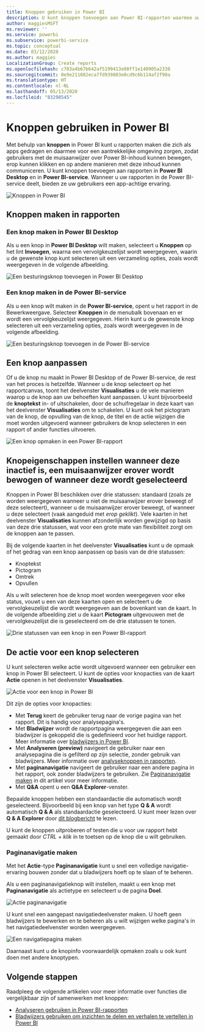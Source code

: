 ```yaml
---
title: Knoppen gebruiken in Power BI
description: U kunt knoppen toevoegen aan Power BI-rapporten waarmee uw rapporten zich als apps gedragen en zo de betrokkenheid bij gebruikers verdiepen.
author: maggiesMSFT
ms.reviewer: ''
ms.service: powerbi
ms.subservice: powerbi-service
ms.topic: conceptual
ms.date: 03/12/2020
ms.author: maggies
LocalizationGroup: Create reports
ms.openlocfilehash: c703a4b67b642af5199413e80ff1e140905a2338
ms.sourcegitcommit: 0e9e211082eca7fd939803e0cd9c6b114af2f90a
ms.translationtype: HT
ms.contentlocale: nl-NL
ms.lasthandoff: 05/13/2020
ms.locfileid: "83298545"
---
```

# <a name="use-buttons-in-power-bi"></a>Knoppen gebruiken in Power BI
Met behulp van **knoppen** in Power BI kunt u rapporten maken die zich als apps gedragen en daarmee voor een aantrekkelijke omgeving zorgen, zodat gebruikers met de muisaanwijzer over Power BI-inhoud kunnen bewegen, erop kunnen klikken en op andere manieren met deze inhoud kunnen communiceren. U kunt knoppen toevoegen aan rapporten in **Power BI Desktop** en in **Power BI-service**. Wanneer u uw rapporten in de Power BI-service deelt, bieden ze uw gebruikers een app-achtige ervaring.

![Knoppen in Power BI](media/desktop-buttons/power-bi-buttons.png)

## <a name="create-buttons-in-reports"></a>Knoppen maken in rapporten

### <a name="create-a-button-in-power-bi-desktop"></a>Een knop maken in Power BI Desktop

Als u een knop in **Power BI Desktop** wilt maken, selecteert u **Knoppen** op het lint **Invoegen**, waarna een vervolgkeuzelijst wordt weergegeven, waarin u de gewenste knop kunt selecteren uit een verzameling opties, zoals wordt weergegeven in de volgende afbeelding. 

![Een besturingsknop toevoegen in Power BI Desktop](media/desktop-buttons/power-bi-button-dropdown.png)

### <a name="create-a-button-in-the-power-bi-service"></a>Een knop maken in de Power BI-service

Als u een knop wilt maken in de **Power BI-service**, opent u het rapport in de Bewerkweergave. Selecteer **Knoppen** in de menubalk bovenaan en er wordt een vervolgkeuzelijst weergegeven. Hierin kunt u de gewenste knop selecteren uit een verzameling opties, zoals wordt weergegeven in de volgende afbeelding. 

![Een besturingsknop toevoegen in de Power BI-service](media/desktop-buttons/power-bi-button-service-dropdown.png)

## <a name="customize-a-button"></a>Een knop aanpassen

Of u de knop nu maakt in Power BI Desktop of de Power BI-service, de rest van het proces is hetzelfde. Wanneer u de knop selecteert op het rapportcanvas, toont het deelvenster **Visualisaties** u de vele manieren waarop u de knop aan uw behoeften kunt aanpassen. U kunt bijvoorbeeld de **knoptekst** in- of uitschakelen, door de schuifregelaar in deze kaart van het deelvenster **Visualisaties** om te schakelen. U kunt ook het pictogram van de knop, de opvulling van de knop, de titel en de actie wijzigen die moet worden uitgevoerd wanneer gebruikers de knop selecteren in een rapport of ander functies uitvoeren.

![Een knop opmaken in een Power BI-rapport](media/desktop-buttons/power-bi-button-properties.png)

## <a name="set-button-properties-when-idle-hovered-over-or-selected"></a>Knopeigenschappen instellen wanneer deze inactief is, een muisaanwijzer erover wordt bewogen of wanneer deze wordt geselecteerd

Knoppen in Power BI beschikken over drie statussen: standaard (zoals ze worden weergegeven wanneer u niet de muisaanwijzer erover beweegt of deze selecteert), wanneer u de muisaanwijzer erover beweegt, of wanneer u deze selecteert (vaak aangeduid met *erop geklikt*). Vele kaarten in het deelvenster **Visualisaties** kunnen afzonderlijk worden gewijzigd op basis van deze drie statussen, wat voor een grote mate van flexibiliteit zorgt om de knoppen aan te passen.

Bij de volgende kaarten in het deelvenster **Visualisaties** kunt u de opmaak of het gedrag van een knop aanpassen op basis van de drie statussen:

* Knoptekst
* Pictogram
* Omtrek
* Opvullen

Als u wilt selecteren hoe de knop moet worden weergegeven voor elke status, vouwt u een van deze kaarten open en selecteert u de vervolgkeuzelijst die wordt weergegeven aan de bovenkant van de kaart. In de volgende afbeelding ziet u de kaart **Pictogram** uitgevouwen met de vervolgkeuzelijst die is geselecteerd om de drie statussen te tonen.

![Drie statussen van een knop in een Power BI-rapport](media/desktop-buttons/power-bi-button-format.png)


## <a name="select-the-action-for-a-button"></a>De actie voor een knop selecteren

U kunt selecteren welke actie wordt uitgevoerd wanneer een gebruiker een knop in Power BI selecteert. U kunt de opties voor knopacties van de kaart **Actie** openen in het deelvenster **Visualisaties**.

![Actie voor een knop in Power BI](media/desktop-buttons/power-bi-button-action.png)

Dit zijn de opties voor knopacties:

- Met **Terug** keert de gebruiker terug naar de vorige pagina van het rapport. Dit is handig voor analysepagina's.
- Met **Bladwijzer** wordt de rapportpagina weergegeven die aan een bladwijzer is gekoppeld die is gedefinieerd voor het huidige rapport. Meer informatie over [bladwijzers in Power BI](desktop-bookmarks.md). 
- Met **Analyseren (preview)** navigeert de gebruiker naar een analysepagina die is gefilterd op zijn selectie, zonder gebruik van bladwijzers. Meer informatie over [analyseknoppen in rapporten](desktop-drill-through-buttons.md).
- Met **paginanavigatie** navigeert de gebruiker naar een andere pagina in het rapport, ook zonder bladwijzers te gebruiken. Zie [Paginanavigatie maken](#create-page-navigation) in dit artikel voor meer informatie.
- Met **Q&A** opent u een **Q&A Explorer**-venster. 

Bepaalde knoppen hebben een standaardactie die automatisch wordt geselecteerd. Bijvoorbeeld bij een knop van het type **Q & A** wordt automatisch **Q & A** als standaardactie geselecteerd. U kunt meer lezen over **Q & A Explorer** door [dit blogbericht](https://powerbi.microsoft.com/blog/power-bi-desktop-april-2018-feature-summary/#Q&AExplorer) te lezen.

U kunt de knoppen uitproberen of testen die u voor uw rapport hebt gemaakt door *CTRL + klik* in te toetsen op de knop die u wilt gebruiken. 

### <a name="create-page-navigation"></a>Paginanavigatie maken

Met het **Actie**-type **Paginanavigatie** kunt u snel een volledige navigatie-ervaring bouwen zonder dat u bladwijzers hoeft op te slaan of te beheren.

Als u een paginanavigatieknop wilt instellen, maakt u een knop met **Paginanavigatie** als actietype en selecteert u de pagina **Doel**.

![Actie paginanavigatie](media/desktop-buttons/power-bi-page-navigation.png)

U kunt snel een aangepast navigatiedeelvenster maken. U hoeft geen bladwijzers te bewerken en te beheren als u wilt wijzigen welke pagina's in het navigatiedeelvenster worden weergegeven.

![Een navigatiepagina maken](media/desktop-buttons/power-bi-build-navigation-pane.png)

Daarnaast kunt u de knopinfo voorwaardelijk opmaken zoals u ook kunt doen met andere knoptypen.

## <a name="next-steps"></a>Volgende stappen
Raadpleeg de volgende artikelen voor meer informatie over functies die vergelijkbaar zijn of samenwerken met knoppen:

* [Analyseren gebruiken in Power BI-rapporten](desktop-drillthrough.md)
* [Bladwijzers gebruiken om inzichten te delen en verhalen te vertellen in Power BI](desktop-bookmarks.md)

